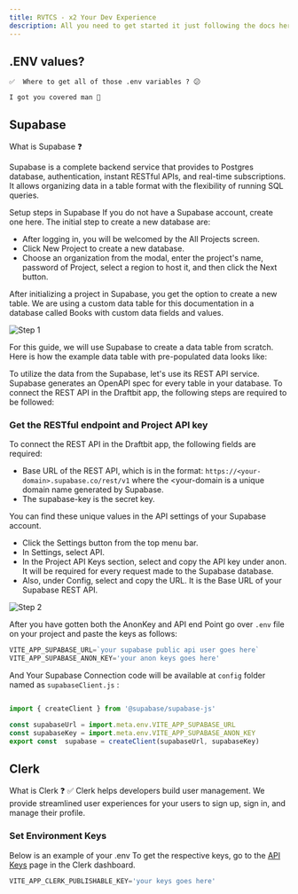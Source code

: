 ```yaml
---
title: RVTCS - x2 Your Dev Experience
description: All you need to get started it just following the docs here.
---
```



##  .ENV values? 

    ✅  Where to get all of those .env variables ? 😕

    I got you covered man 👋



##  Supabase

What is Supabase ❓


Supabase is a complete backend service that provides to Postgres database, authentication, instant RESTful APIs, and real-time subscriptions. It allows organizing data in a table format with the flexibility of running SQL queries.




Setup steps in Supabase
If you do not have a Supabase account, create one here. The initial step to create a new database are:

- After logging in, you will be welcomed by the All Projects screen.
- Click New Project to create a new database.
- Choose an organization from the modal, enter the project's name, password of Project, select a region to host it, and then click the Next button.

After initializing a project in Supabase, you get the option to create a new table. We are using a custom data table for this documentation in a database called Books with custom data fields and values.

![Step 1](https://files.readme.io/a6fdbb0-a712451-CleanShot_2021-10-08_at_17.07.12.jpg)  


For this guide, we will use Supabase to create a data table from scratch. Here is how the example data table with pre-populated data looks like:


To utilize the data from the Supabase, let's use its REST API service. Supabase generates an OpenAPI spec for every table in your database. To connect the REST API in the Draftbit app, the following steps are required to be followed:

### Get the RESTful endpoint and Project API key
To connect the REST API in the Draftbit app, the following fields are required:

- Base URL of the REST API, which is in the format: `https://<your-domain>.supabase.co/rest/v1` where the <your-domain is a unique domain name generated by Supabase.
- The supabase-key is the secret key.


You can find these unique values in the API settings of your Supabase account.

- Click the Settings button from the top menu bar.
- In Settings, select API.
- In the Project API Keys section, select and copy the API key under anon. It will be required for every request made to the Supabase database.
- Also, under Config, select and copy the URL. It is the Base URL of your Supabase REST API.

![Step 2](https://files.readme.io/332a70e-3446ab1-CleanShot_2021-09-21_at_18.29.012x.jpg)


After you have gotten both the AnonKey and API end Point go over `.env` file on your project and paste the keys as follows:



```javascript
VITE_APP_SUPABASE_URL=`your supabase public api user goes here`
VITE_APP_SUPABASE_ANON_KEY='your anon keys goes here'

```

And Your Supabase Connection code will be available at `config` folder named as `supabaseClient.js` :

```javascript

import { createClient } from '@supabase/supabase-js'

const supabaseUrl = import.meta.env.VITE_APP_SUPABASE_URL
const supabaseKey = import.meta.env.VITE_APP_SUPABASE_ANON_KEY
export const  supabase = createClient(supabaseUrl, supabaseKey)


```
 
    

##  Clerk

What is Clerk ❓
✅ Clerk helps developers build user management. We provide streamlined user experiences for your users to sign up, sign in, and manage their profile.


### Set Environment Keys

Below is an example of your .env To get the respective keys, go to the [API Keys](https://dashboard.clerk.com/last-active?path=api-keys "Clerk API Keys")  page in the Clerk dashboard.


```javascript
VITE_APP_CLERK_PUBLISHABLE_KEY='your keys goes here'
```

      



 
  



